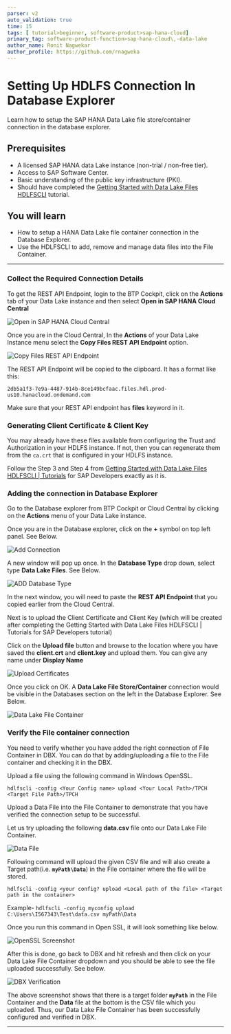 ```yaml
---
parser: v2
auto_validation: true
time: 15
tags: [ tutorial>beginner, software-product>sap-hana-cloud]
primary_tag: software-product-function>sap-hana-cloud\,-data-lake
author_name: Ronit Nagwekar
author_profile: https://github.com/rnagweka
---
```


# Setting Up HDLFS Connection In Database Explorer
<!-- description --> Learn how to setup the SAP HANA Data Lake file store/container connection in the database explorer.

## Prerequisites
 - A licensed SAP HANA data Lake instance (non-trial / non-free tier).
 - Access to SAP Software Center.
 - Basic understanding of the public key infrastructure (PKI).
 - Should have completed the [Getting Started with Data Lake Files HDLFSCLI](data-lake-file-containers-hdlfscli) tutorial.

## You will learn
  - How to setup a HANA Data Lake file container connection in the Database Explorer.
  - Use the HDLFSCLI to add, remove and manage data files into the File Container.

---

### Collect the Required Connection Details


To get the REST API Endpoint, login to the BTP Cockpit, click on the **Actions** tab of your Data Lake instance and then select **Open in SAP HANA Cloud Central**

![Open in SAP HANA Cloud Central](image-1.png)

Once you are in the Cloud Central, In the **Actions** of your Data Lake Instance menu select the **Copy Files REST API Endpoint** option.

![Copy Files REST API Endpoint](image-2.png)

The REST API Endpoint will be copied to the clipboard. It has a format like this:  

`2db5a1f3-7e9a-4487-914b-8ce149bcfaac.files.hdl.prod-us10.hanacloud.ondemand.com`

Make sure that your REST API endpoint has **files** keyword in it.



### Generating Client Certificate & Client Key



You may already have these files available from configuring the Trust and Authorization in your HDLFS instance. If not, then you can regenerate them from the `ca.crt` that is configured in your HDLFS instance.  

Follow the Step 3 and Step 4 from [Getting Started with Data Lake Files HDLFSCLI | Tutorials](data-lake-file-containers-hdlfscli) for SAP Developers exactly as it is.



### Adding the connection in Database Explorer


Go to the Database explorer from BTP Cockpit or Cloud Central by clicking on the **Actions** menu of your Data Lake instance.

Once you are in the Database explorer, click on the **+** symbol on top left panel. See Below.

![Add Connection](image-3.png)

A new window will pop up once. In the **Database Type** drop down, select type **Data Lake Files**. See Below.

![ADD Database Type](image-4.png)

In the next window, you will need to paste the **REST API Endpoint** that you copied earlier from the Cloud Central.

Next is to upload the Client Certificate and Client Key (which will be created after completing the Getting Started with Data Lake Files HDLFSCLI | Tutorials for SAP Developers tutorial)

Click on the **Upload file** button and browse to the location where you have saved the **client.crt** and **client.key** and upload them. You can give any name under **Display Name**

![Upload Certificates](image-5.png)

Once you click on OK. A **Data Lake File Store/Container** connection would be visible in the Databases section on the left in the Database Explorer. See Below.

![Data Lake File Container](image-6.png)


### Verify the File container connection


You need to verify whether you have added the right connection of File Container in DBX. You can do that by adding/uploading a file to the File container and checking it in the DBX.

Upload a file using the following command in Windows OpenSSL.

`hdlfscli -config <Your Config name> upload <Your Local Path>/TPCH <Target File Path>/TPCH`

Upload a Data File into the File Container to demonstrate that you have verified the connection setup to be successful.

Let us try uploading the following **data.csv** file onto our Data Lake File Container.

![Data File](image-7.png)


Following command will upload the given CSV file and will also create a Target path(i.e. **`myPath\Data`**) in the File container where the file will be stored.

`hdlfscli -config <your config? upload <Local path of the file> <Target path in the container>`

Example- `hdlfscli -config myconfig upload C:\Users\I567343\Test\data.csv myPath\Data`

Once you run this command in Open SSL, it will look something like below.

![OpenSSL Screenshot](image-8.png)

After this is done, go back to DBX and hit refresh and then click on your Data Lake File Container dropdown and you should be able to see the file uploaded successfully. See below.

![DBX Verification](image-9.png)

The above screenshot shows that there is a target folder **`myPath`** in the File Container and the **Data** file at the bottom is the CSV file which you uploaded.
Thus, our Data Lake File Container has been successfully configured and verified in DBX.



---
